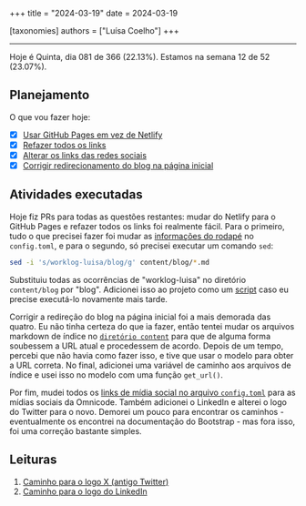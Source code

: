 +++
title = "2024-03-19"
date = 2024-03-19

[taxonomies]
authors = ["Luísa Coelho"]
+++

---

Hoje é Quinta, dia 081 de 366 (22.13%). Estamos na semana 12 de 52 (23.07%).

## Planejamento

O que vou fazer hoje:

- [x] [Usar GitHub Pages em vez de Netlify](https://github.com/OmnicodeSolutions/blog/issues/123)
- [x] [Refazer todos os links](https://github.com/OmnicodeSolutions/blog/issues/121)
- [x] [Alterar os links das redes sociais](https://github.com/OmnicodeSolutions/blog/issues/129)
- [x] [Corrigir redirecionamento do blog na página inicial](https://github.com/OmnicodeSolutions/blog/issues/130)

## Atividades executadas

Hoje fiz PRs para todas as questões restantes: mudar do Netlify para o GitHub Pages e refazer todos os links foi realmente fácil. Para o primeiro, tudo o que precisei fazer foi mudar as [informações do rodapé](https://github.com/OmnicodeSolutions/blog/blob/598b7c6514c7302629cc2c30aa5f753763be3595/config.toml#L128C1-L131C1) no `config.toml`, e para o segundo, só precisei executar um comando `sed`:

```bash
sed -i 's/worklog-luisa/blog/g' content/blog/*.md
```

Substituiu todas as ocorrências de "worklog-luisa" no diretório `content/blog` por "blog". Adicionei isso ao projeto como um [script](https://github.com/OmnicodeSolutions/blog/blob/redo_links/redo_links.sh) caso eu precise executá-lo novamente mais tarde.

Corrigir a redireção do blog na página inicial foi a mais demorada das quatro. Eu não tinha certeza do que ia fazer, então tentei mudar os arquivos markdown de índice no [`diretório content`](https://github.com/OmnicodeSolutions/blog/tree/home_links/content) para que de alguma forma soubessem a URL atual e procedessem de acordo. Depois de um tempo, percebi que não havia como fazer isso, e tive que usar o modelo para obter a URL correta. No final, adicionei uma variável de caminho aos arquivos de índice e usei isso no modelo com uma função `get_url()`.

Por fim, mudei todos os [links de mídia social no arquivo `config.toml`](https://github.com/OmnicodeSolutions/blog/blob/c18bd50b76f6c4af032e206a311ed7e5da480973/config.toml#L91C1-L133C12) para as mídias sociais da Omnicode. Também adicionei o LinkedIn e alterei o logo do Twitter para o novo. Demorei um pouco para encontrar os caminhos - eventualmente os encontrei na documentação do Bootstrap - mas fora isso, foi uma correção bastante simples.

## Leituras

1. [Caminho para o logo X (antigo Twitter)](https://icons.getbootstrap.com/icons/twitter-x/)
2. [Caminho para o logo do LinkedIn](https://icons.getbootstrap.com/icons/linkedin/)
